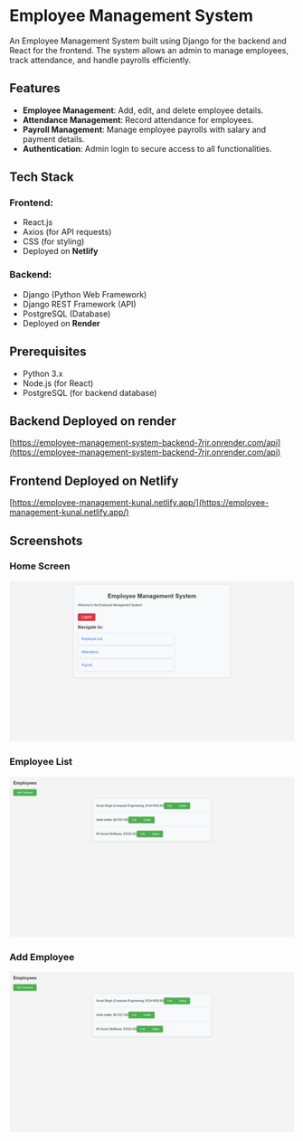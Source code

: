 # Employee Management System

An Employee Management System built using Django for the backend and React for the frontend. The system allows an admin to manage employees, track attendance, and handle payrolls efficiently.

## Features

- **Employee Management**: Add, edit, and delete employee details.
- **Attendance Management**: Record attendance for employees.
- **Payroll Management**: Manage employee payrolls with salary and payment details.
- **Authentication**: Admin login to secure access to all functionalities.

## Tech Stack

### Frontend:
- React.js
- Axios (for API requests)
- CSS (for styling)
- Deployed on **Netlify**

### Backend:
- Django (Python Web Framework)
- Django REST Framework (API)
- PostgreSQL (Database)
- Deployed on **Render**

## Prerequisites

- Python 3.x
- Node.js (for React)
- PostgreSQL (for backend database)

## Backend Deployed on render
  [https://employee-management-system-backend-7rjr.onrender.com/api](https://employee-management-system-backend-7rjr.onrender.com/api)
## Frontend Deployed on Netlify
  [https://employee-management-kunal.netlify.app/](https://employee-management-kunal.netlify.app/)


## Screenshots
### Home Screen
![image.png](assets/1.png)
### Employee List
![image1.png](assets/2.png)
### Add Employee
![image2.png](assets/2.png)
